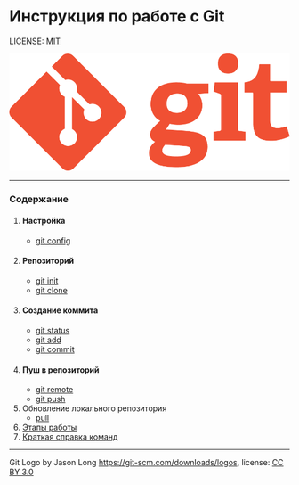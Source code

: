 # Инструкция по работе с Git

LICENSE: [MIT](./license.md)

![git-logo](Git-Logo-1788C.png)

---
### Содержание
1. #### Настройка
   + [git config](config.md)
2. #### Репозиторий
   + [git init](init.md)
   + [git clone](clone.md)
3. #### Создание коммита
   + [git status](status.md)
   + [git add](add.md)
   + [git commit](commit.md)
4. #### Пуш в репозиторий
   + [git remote](remote.md)
   + [git push](push.md)
5. Обновление локального репозитория
   + [pull](pull.md)
6. [Этапы работы](stages_Of_Work.md)
7. [Краткая справка команд](commands.md)
   





---
Git Logo by Jason Long https://git-scm.com/downloads/logos,
license: [CC BY 3.0](https://creativecommons.org/licenses/by/3.0/)

